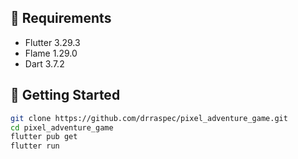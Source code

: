 ## 🔧 Requirements

- Flutter 3.29.3
- Flame 1.29.0
- Dart 3.7.2

## 🚀 Getting Started

```bash
git clone https://github.com/drraspec/pixel_adventure_game.git
cd pixel_adventure_game
flutter pub get
flutter run
